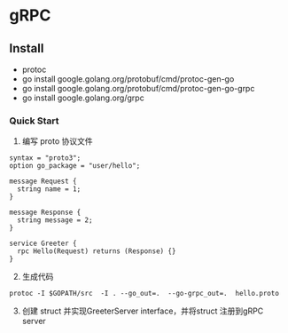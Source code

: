 # gRPC

## Install
- protoc
- go install google.golang.org/protobuf/cmd/protoc-gen-go
- go install google.golang.org/protobuf/cmd/protoc-gen-go-grpc
- go install google.golang.org/grpc

### Quick Start
1. 编写 proto 协议文件
```grpc
syntax = "proto3";
option go_package = "user/hello";

message Request {
  string name = 1;
}

message Response {
  string message = 2;
}

service Greeter {
  rpc Hello(Request) returns (Response) {}
}
```
2. 生成代码
```shell
protoc -I $GOPATH/src  -I . --go_out=.  --go-grpc_out=.  hello.proto
```
3. 创建 struct 并实现GreeterServer interface，并将struct 注册到gRPC server